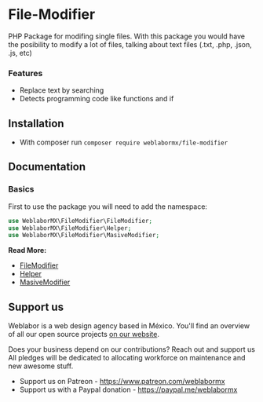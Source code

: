File-Modifier
======

PHP Package for modifing single files. With this package you would have the posibility to modify a lot of files, talking about text files (.txt, .php, .json, .js, etc)

### Features
- Replace text by searching
- Detects programming code like functions and if

## Installation
- With composer run `composer require weblabormx/file-modifier` 

## Documentation

### Basics
First to use the package you will need to add the namespace:
```php
use WeblaborMX\FileModifier\FileModifier;
use WeblaborMX\FileModifier\Helper;
use WeblaborMX\FileModifier\MasiveModifier;
```
**Read More:**
- [FileModifier](FileModifier.md)
- [Helper](Helper.md)
- [MasiveModifier](MasiveModifier.md)

## Support us

Weblabor is a web design agency based in México. You'll find an overview of all our open source projects [on our website](http://weblabor.mx).

Does your business depend on our contributions? Reach out and support us
All pledges will be dedicated to allocating workforce on maintenance and new awesome stuff.

- Support us on Patreon - https://www.patreon.com/weblabormx
- Support us with a Paypal donation - https://paypal.me/weblabormx 

